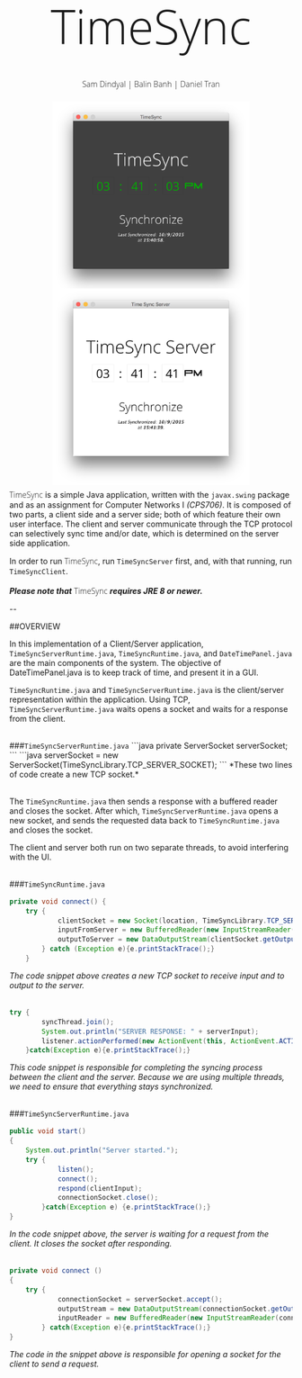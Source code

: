 <link href='https://fonts.googleapis.com/css?family=Open+Sans:400,300,700' rel='stylesheet' type='text/css'>

<h1 class="TimeSyncLogo" style="font-family:Open Sans;font-weight:300;font-size:600%;text-align:center">TimeSync</h1>

<p class="authors" style="text-align:center;font-family:Open Sans;font-weight:300;margin-top:-20px;">Sam Dindyal | Balin Banh | Daniel Tran</p>
<br>

<div class="screenshots" style="text-align: center;">
	<img class="screenshot" src="res/timesyncclient.png" style="width:40%;min-width:350px;display:inline;margin:-10px;"></img>
	<img class="screenshot"src="res/timesyncserver.png" style="width:40%;min-width:350px;display:inline;margin:-10px;"></img>
</div>

<span class="TimeSyncLogo" style="font-family:Open Sans;font-weight:300;">TimeSync</span> is a simple Java application, written with the <code>javax.swing</code> package and as an assignment for Computer Networks I *(CPS706)*. It is composed of two parts, a client side and a server side; both of which feature their own user interface. The client and server communicate through the TCP protocol can selectively sync time and/or date, which is determined on the server side application.

In order to run <span class="TimeSyncLogo" style="font-family:Open Sans;font-weight:300;">TimeSync</span>, run <code>TimeSyncServer</code> first, and, with that running, run <code>TimeSyncClient</code>.<br><br>
***Please note that*** <span class="TimeSyncLogo" style="font-family:Open Sans;font-weight:300;">TimeSync</span> ***requires JRE 8 or newer.***

--
<br>

##OVERVIEW

In this implementation of a Client/Server application, <code>TimeSyncServerRuntime.java</code>, <code>TimeSyncRuntime.java</code>, and <code>DateTimePanel.java</code> are the main components of the system.
The objective of DateTimePanel.java is to keep track of time, and present it in a GUI.

<code>TimeSyncRuntime.java</code> and <code>TimeSyncServerRuntime.java</code> is the client/server representation within the application. Using TCP, <code>TimeSyncServerRuntime.java</code> waits opens a socket and waits for a response from the client. 

<br>
###<code>TimeSyncServerRuntime.java</code>
```java
private ServerSocket serverSocket;
```
```java
serverSocket = new ServerSocket(TimeSyncLibrary.TCP_SERVER_SOCKET);
```
*These two lines of code create a new TCP socket.*<br><br>

The <code>TimeSyncRuntime.java</code> then sends a response with a buffered reader and closes the socket. 
After which, <code>TimeSyncServerRuntime.java</code> opens a new socket, and sends the requested data back to <code>TimeSyncRuntime.java</code> and closes the socket.

The client and server both run on two separate threads, to avoid interfering with the UI.<br><br>

###<code>TimeSyncRuntime.java</code>
```java
private void connect() {
	try {
			clientSocket = new Socket(location, TimeSyncLibrary.TCP_SERVER_SOCKET);
			inputFromServer = new BufferedReader(new InputStreamReader(clientSocket.getInputStream()));
			outputToServer = new DataOutputStream(clientSocket.getOutputStream());
		} catch (Exception e){e.printStackTrace();}
	}
```
*The code snippet above creates a new TCP socket to receive input and to output to the server.*
<br><br>

```java
try {
		syncThread.join();
		System.out.println("SERVER RESPONSE: " + serverInput);
		listener.actionPerformed(new ActionEvent(this, ActionEvent.ACTION_PERFORMED, "", System.currentTimeMillis(), 0));
	}catch(Exception e){e.printStackTrace();}
```
*This code snippet is responsible for completing the syncing process between the client and the server. Because we are using multiple threads, we need to ensure that everything stays synchronized.*<br><br>

###<code>TimeSyncServerRuntime.java</code>
```java
public void start()
{
	System.out.println("Server started.");
	try {
			listen();
			connect();
			respond(clientInput);
			connectionSocket.close();
		}catch(Exception e)	{e.printStackTrace();}		
}
```
*In the code snippet above, the server is waiting for a request from the client. It closes the socket after responding.*<br><br>

```java
private void connect ()
{
	try {
			connectionSocket = serverSocket.accept();
			outputStream = new DataOutputStream(connectionSocket.getOutputStream());
			inputReader = new BufferedReader(new InputStreamReader(connectionSocket.getInputStream()));
		} catch(Exception e){e.printStackTrace();}
}
```

*The code in the snippet above is responsible for opening a socket for the client to send a request.*